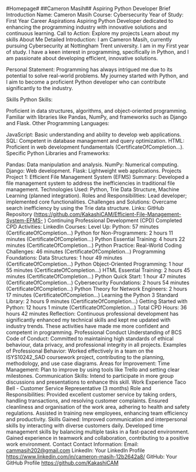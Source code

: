#Homepage#
##Cameron Masih##
Aspiring Python Developer
Brief Introduction
Name: Cameron Masih
Course: Cybersecurity
Year of Study: First Year
Career Aspirations
Aspiring Python Developer dedicated to enhancing the programming industry with innovative solutions and continuous learning.
Call to Action:
Explore my projects
Learn about my skills
About Me
Detailed Introduction:
I am Cameron Masih, currently pursuing Cybersecurity at Nottingham Trent university. I am in my First year of study.
I have a keen interest in programming, specifically in Python, and I am passionate about developing efficient, innovative solutions.

Personal Statement:
Programming has always intrigued me due to its potential to solve real-world problems. My journey started with Python, and I aim to become a proficient Python developer who can contribute significantly to the industry.

Skills
Python Skills:

Proficient in data structures, algorithms, and object-oriented programming.
Familiar with libraries like Pandas, NumPy, and frameworks such as Django and Flask.
Other Programming Languages:

JavaScript: Basic understanding and ability to develop web applications.
SQL: Competent in database management and query optimization.
HTML: Proficient in web development fundamentals (CertificateOfCompletion…).
Specific Python Libraries and Frameworks:

Pandas: Data manipulation and analysis.
NumPy: Numerical computing.
Django: Web development.
Flask: Lightweight web applications.
Projects
Project 1: Efficient File Management System (EFMS)
Summary: Developed a file management system to address the inefficiencies in traditional file management.
Technologies Used: Python, Trie Data Structure, Machine Learning (planned integration).
Roles and Responsibilities: Lead developer; implemented core functionalities.
Challenges and Solutions: Overcame search inefficiency by using the Trie data structure.
Links: GitHub Repository (https://github.com/KakashiCAM/Efficient-File-Management-System-EFMS- )
Continuing Professional Development (CPD)
Completed CPD Activities:
LinkedIn Courses:
Level Up: Python: 57 minutes (CertificateOfCompletion…)
Python for Non-Programmers: 2 hours 11 minutes (CertificateOfCompletion…)
Python Essential Training: 4 hours 22 minutes (CertificateOfCompletion…)
Python Practice: Real-World Coding Challenges: 46 minutes (CertificateOfCompletion…)
Programming Foundations: Data Structures: 1 hour 49 minutes (CertificateOfCompletion…)
Python Object-Oriented Programming: 1 hour 55 minutes (CertificateOfCompletion…)
HTML Essential Training: 2 hours 45 minutes (CertificateOfCompletion…)
Python Quick Start: 1 hour 47 minutes (CertificateOfCompletion…)
Cybersecurity Foundations: 2 hours 54 minutes (CertificateOfCompletion…)
Python Theory for Network Engineers: 2 hours 17 minutes (CertificateOfCompletion…)
Learning the Python 3 Standard Library: 2 hours 9 minutes (CertificateOfCompletion…)
Getting Started with Python: 12 hours 1 minute (CertificateOfCompletion…)
Total CPD Hours: 36 hours 42 minutes
Reflection:
Continuous professional development has significantly enhanced my technical skills and kept me updated with industry trends. These activities have made me more confident and competent in programming.
Professional Conduct
Understanding of BCS Code of Conduct:
Committed to maintaining high standards of ethical behaviour, data privacy, and professional integrity in all projects.
Examples of Professional Behavior:
Worked effectively in a team on the ISYS10242_SAD coursework project, contributing to the planning, methodology, and use case diagrams.
Areas for Improvement:
Time Management: Plan to improve by using tools like Trello and setting clear milestones.
Communication Skills: Intend to participate in more group discussions and presentations to enhance this skill.
Work Experience
Taco Bell - Customer Service Representative (3 months)
Role and Responsibilities:
Provided excellent customer service by taking orders, handling transactions, and resolving customer complaints.
Ensured cleanliness and organisation of the work area, adhering to health and safety regulations.
Assisted in training new employees, enhancing team efficiency and productivity.
Skills Gained:
Improved communication and interpersonal skills by interacting with diverse customers daily.
Developed time management skills by balancing multiple tasks in a fast-paced environment.
Gained experience in teamwork and collaboration, contributing to a positive work environment.
Contact
Contact Information:
Email: cammasih202@gmail.com
LinkedIn: Your LinkedIn Profile https://www.linkedin.com/in/cameron-masih-12b2642a8/ 
GitHub: Your GitHub Profile https://github.com/KakashiCAM 
